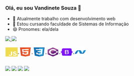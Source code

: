 ### Olá, eu sou Vandinete Souza 👋

- 🔭 Atualmente trabalho com desenvolvimento web
- 🌱 Estou cursando faculdade de Sistemas de Informação  
- 😄 Pronomes: ela/dela

<div>
  <a href="https://github.com/vandysouza">
  <img height="180em" src="https://github-readme-stats.vercel.app/api?username=vandysouza&show_icons=true&theme=midnight-purple&include_all_commits=true&count_private=true"/>
  <img height="180em" src="https://github-readme-stats.vercel.app/api/top-langs/?username=vandysouza&layout=compact&langs_count=7&theme=midnight-purple"/>
</div>
  
<div style="display: inline_block"><br>
  <img align="center" alt="Vandy-Js" height="30" width="40" src="https://raw.githubusercontent.com/devicons/devicon/master/icons/javascript/javascript-plain.svg">
  <img align="center" alt="Vandy-HTML" height="30" width="40" src="https://raw.githubusercontent.com/devicons/devicon/master/icons/html5/html5-original.svg">
  <img align="center" alt="Vandy-CSS" height="30" width="40" src="https://raw.githubusercontent.com/devicons/devicon/master/icons/css3/css3-original.svg">
  <img align="center" alt="Vandy-Csharp" height="30" width="40" src="https://raw.githubusercontent.com/devicons/devicon/master/icons/csharp/csharp-original.svg">
  <img align="center" alt="Vandy-BootStrap" height="30" width="40" src="https://raw.githubusercontent.com/devicons/devicon/master/icons/bootstrap/bootstrap-original.svg">
  <img align="center" alt="Vandy-dot-net" height="30" width="40" src="https://raw.githubusercontent.com/devicons/devicon/master/icons/dot-net/dot-net-original.svg">
</div>
  
##
<div>
  <a href="https://instagram.com/vandysouzaa2" target="_blank"><img src="https://img.shields.io/badge/-Instagram-%23E4405F?style=for-the-badge&logo=instagram&logoColor=white" target="_blank"></a>
 <a href="https://discord.gg/Vandy#2373" target="_blank"><img src="https://img.shields.io/badge/Discord-7289DA?style=for-the-badge&logo=discord&logoColor=white" target="_blank"></a> 
  <a href = "mailto:vandysouza2@gmail.com"><img src="https://img.shields.io/badge/-Gmail-%23333?style=for-the-badge&logo=gmail&logoColor=white" target="_blank"></a>
  <a href="https://www.linkedin.com/in/linkedin.com/in/vandinete-moreno-de-souza-3ab659157" target="_blank"><img src="https://img.shields.io/badge/-LinkedIn-%230077B5?style=for-the-badge&logo=linkedin&logoColor=white" target="_blank"></a> 

<div>  
  
